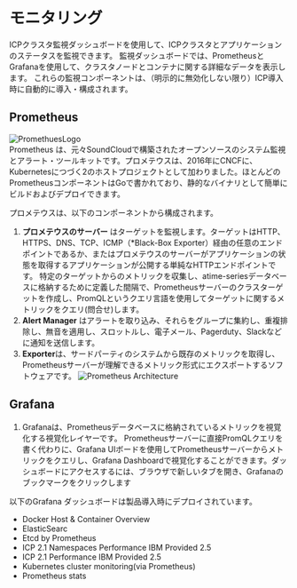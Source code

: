 # モニタリング
ICPクラスタ監視ダッシュボードを使用して、ICPクラスタとアプリケーションのステータスを監視できます。
監視ダッシュボードでは、PrometheusとGrafanaを使用して、クラスタノードとコンテナに関する詳細なデータを表示します。
これらの監視コンポーネントは、（明示的に無効化しない限り）ICP導入時に自動的に導入・構成されます。


## Prometheus
![PromethuesLogo](https://www.cncf.io/wp-content/uploads/2018/02/prometheus-stacked-color.png) <br>
Prometheus は、元々SoundCloudで構築されたオープンソースのシステム監視とアラート・ツールキットです。プロメテウスは、2016年にCNCFに、Kubernetesにつづく2のホストプロジェクトとして加わりました。ほとんどのPrometheusコンポーネントはGoで書かれており、静的なバイナリとして簡単にビルドおよびデプロイできます。

プロメテウスは、以下のコンポーネントから構成されます。
1. **プロメテウスのサーバー** はターゲットを監視します。ターゲットはHTTP、HTTPS、DNS、TCP、ICMP（*Black-Box Exporter）経由の任意のエンドポイントであるか、またはプロメテウスのサーバーがアプリケーションの状態を取得するアプリケーションが公開する単純なHTTPエンドポイントです。
特定のターゲットからのメトリックを収集し、atime-seriesデータベースに格納するために定義した間隔で、Prometheusサーバーのクラスターゲットを作成し、PromQLというクエリ言語を使用してターゲットに関するメトリックをクエリ(問合せ)します。
1. **Alert Manager** はアラートを取り込み、それらをグループに集約し、重複排除し、無音を適用し、スロットルし、電子メール、Pagerduty、Slackなどに通知を送信します。
1. **Exporter**は、サードパーティのシステムから既存のメトリックを取得し、Prometheusサーバーが理解できるメトリック形式にエクスポートするソフトウェアです。
![Prometheus Architecture](https://prometheus.io/assets/architecture-cb2ada1ece6.png)

## Grafana
1. Grafanaは、Prometheusデータベースに格納されているメトリックを視覚化する視覚化レイヤーです。
Prometheusサーバーに直接PromQLクエリを書く代わりに、Grafana UIボードを使用してPrometheusサーバーからメトリックをクエリし、Grafana Dashboardで視覚化することができます。ダッシュボードにアクセスするには、ブラウザで新しいタブを開き、Grafanaのブックマークをクリックします

以下のGrafana ダッシュボードは製品導入時にデプロイされています。
- Docker Host & Container Overview 
- ElasticSearc
- Etcd by Prometheus 
- ICP 2.1 Namespaces Performance IBM Provided 2.5 
- ICP 2.1 Performance IBM Provided 2.5 
- Kubernetes cluster monitoring(via Prometheus) 
- Prometheus stats
